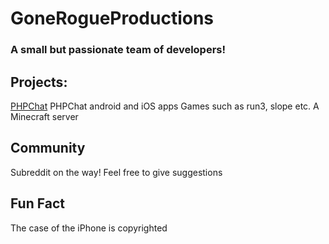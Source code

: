 # GoneRogueProductions
### A small but passionate team of developers!

## Projects:
[PHPChat](PHPChat.gq)
PHPChat android and iOS apps
Games such as run3, slope etc.
A Minecraft server

## Community
Subreddit on the way!
Feel free to give suggestions

## Fun Fact
The case of the iPhone is copyrighted 
